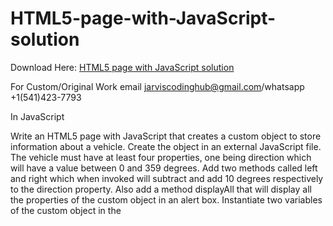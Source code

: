 # HTML5-page-with-JavaScript-solution

Download Here: [HTML5 page with JavaScript solution](https://jarviscodinghub.com/assignment/html5-page-with-javascript-solution/)

For Custom/Original Work email jarviscodinghub@gmail.com/whatsapp +1(541)423-7793

In JavaScript

Write an HTML5 page with JavaScript that creates a custom object to store information about a vehicle. Create the object in an external JavaScript file. The vehicle must have at least four properties, one being direction which will have a value between 0 and 359 degrees. Add two methods called left and right which when invoked will subtract and add 10 degrees respectively to the direction property. Also add a method displayAll that will display all the properties of the custom object in an alert box. Instantiate two variables of the custom object in the
